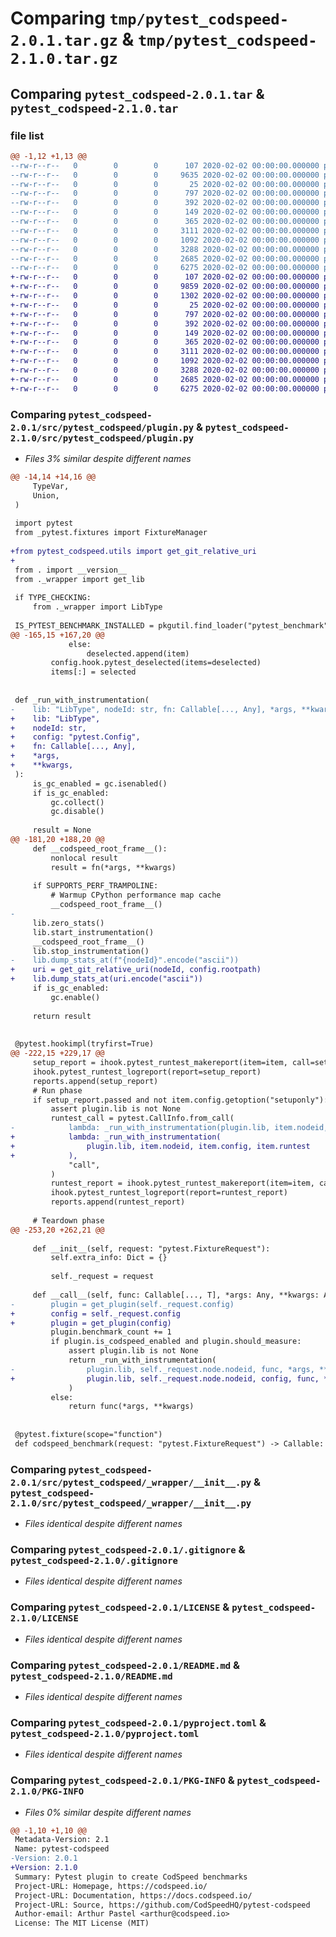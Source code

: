 # Comparing `tmp/pytest_codspeed-2.0.1.tar.gz` & `tmp/pytest_codspeed-2.1.0.tar.gz`

## Comparing `pytest_codspeed-2.0.1.tar` & `pytest_codspeed-2.1.0.tar`

### file list

```diff
@@ -1,12 +1,13 @@
--rw-r--r--   0        0        0      107 2020-02-02 00:00:00.000000 pytest_codspeed-2.0.1/src/pytest_codspeed/__init__.py
--rw-r--r--   0        0        0     9635 2020-02-02 00:00:00.000000 pytest_codspeed-2.0.1/src/pytest_codspeed/plugin.py
--rw-r--r--   0        0        0       25 2020-02-02 00:00:00.000000 pytest_codspeed-2.0.1/src/pytest_codspeed/_wrapper/.gitignore
--rw-r--r--   0        0        0      797 2020-02-02 00:00:00.000000 pytest_codspeed-2.0.1/src/pytest_codspeed/_wrapper/__init__.py
--rw-r--r--   0        0        0      392 2020-02-02 00:00:00.000000 pytest_codspeed-2.0.1/src/pytest_codspeed/_wrapper/wrapper.c
--rw-r--r--   0        0        0      149 2020-02-02 00:00:00.000000 pytest_codspeed-2.0.1/src/pytest_codspeed/_wrapper/wrapper.h
--rw-r--r--   0        0        0      365 2020-02-02 00:00:00.000000 pytest_codspeed-2.0.1/src/pytest_codspeed/_wrapper/wrapper.pyi
--rw-r--r--   0        0        0     3111 2020-02-02 00:00:00.000000 pytest_codspeed-2.0.1/.gitignore
--rw-r--r--   0        0        0     1092 2020-02-02 00:00:00.000000 pytest_codspeed-2.0.1/LICENSE
--rw-r--r--   0        0        0     3288 2020-02-02 00:00:00.000000 pytest_codspeed-2.0.1/README.md
--rw-r--r--   0        0        0     2685 2020-02-02 00:00:00.000000 pytest_codspeed-2.0.1/pyproject.toml
--rw-r--r--   0        0        0     6275 2020-02-02 00:00:00.000000 pytest_codspeed-2.0.1/PKG-INFO
+-rw-r--r--   0        0        0      107 2020-02-02 00:00:00.000000 pytest_codspeed-2.1.0/src/pytest_codspeed/__init__.py
+-rw-r--r--   0        0        0     9859 2020-02-02 00:00:00.000000 pytest_codspeed-2.1.0/src/pytest_codspeed/plugin.py
+-rw-r--r--   0        0        0     1302 2020-02-02 00:00:00.000000 pytest_codspeed-2.1.0/src/pytest_codspeed/utils.py
+-rw-r--r--   0        0        0       25 2020-02-02 00:00:00.000000 pytest_codspeed-2.1.0/src/pytest_codspeed/_wrapper/.gitignore
+-rw-r--r--   0        0        0      797 2020-02-02 00:00:00.000000 pytest_codspeed-2.1.0/src/pytest_codspeed/_wrapper/__init__.py
+-rw-r--r--   0        0        0      392 2020-02-02 00:00:00.000000 pytest_codspeed-2.1.0/src/pytest_codspeed/_wrapper/wrapper.c
+-rw-r--r--   0        0        0      149 2020-02-02 00:00:00.000000 pytest_codspeed-2.1.0/src/pytest_codspeed/_wrapper/wrapper.h
+-rw-r--r--   0        0        0      365 2020-02-02 00:00:00.000000 pytest_codspeed-2.1.0/src/pytest_codspeed/_wrapper/wrapper.pyi
+-rw-r--r--   0        0        0     3111 2020-02-02 00:00:00.000000 pytest_codspeed-2.1.0/.gitignore
+-rw-r--r--   0        0        0     1092 2020-02-02 00:00:00.000000 pytest_codspeed-2.1.0/LICENSE
+-rw-r--r--   0        0        0     3288 2020-02-02 00:00:00.000000 pytest_codspeed-2.1.0/README.md
+-rw-r--r--   0        0        0     2685 2020-02-02 00:00:00.000000 pytest_codspeed-2.1.0/pyproject.toml
+-rw-r--r--   0        0        0     6275 2020-02-02 00:00:00.000000 pytest_codspeed-2.1.0/PKG-INFO
```

### Comparing `pytest_codspeed-2.0.1/src/pytest_codspeed/plugin.py` & `pytest_codspeed-2.1.0/src/pytest_codspeed/plugin.py`

 * *Files 3% similar despite different names*

```diff
@@ -14,14 +14,16 @@
     TypeVar,
     Union,
 )
 
 import pytest
 from _pytest.fixtures import FixtureManager
 
+from pytest_codspeed.utils import get_git_relative_uri
+
 from . import __version__
 from ._wrapper import get_lib
 
 if TYPE_CHECKING:
     from ._wrapper import LibType
 
 IS_PYTEST_BENCHMARK_INSTALLED = pkgutil.find_loader("pytest_benchmark") is not None
@@ -165,15 +167,20 @@
             else:
                 deselected.append(item)
         config.hook.pytest_deselected(items=deselected)
         items[:] = selected
 
 
 def _run_with_instrumentation(
-    lib: "LibType", nodeId: str, fn: Callable[..., Any], *args, **kwargs
+    lib: "LibType",
+    nodeId: str,
+    config: "pytest.Config",
+    fn: Callable[..., Any],
+    *args,
+    **kwargs,
 ):
     is_gc_enabled = gc.isenabled()
     if is_gc_enabled:
         gc.collect()
         gc.disable()
 
     result = None
@@ -181,20 +188,20 @@
     def __codspeed_root_frame__():
         nonlocal result
         result = fn(*args, **kwargs)
 
     if SUPPORTS_PERF_TRAMPOLINE:
         # Warmup CPython performance map cache
         __codspeed_root_frame__()
-
     lib.zero_stats()
     lib.start_instrumentation()
     __codspeed_root_frame__()
     lib.stop_instrumentation()
-    lib.dump_stats_at(f"{nodeId}".encode("ascii"))
+    uri = get_git_relative_uri(nodeId, config.rootpath)
+    lib.dump_stats_at(uri.encode("ascii"))
     if is_gc_enabled:
         gc.enable()
 
     return result
 
 
 @pytest.hookimpl(tryfirst=True)
@@ -222,15 +229,17 @@
     setup_report = ihook.pytest_runtest_makereport(item=item, call=setup_call)
     ihook.pytest_runtest_logreport(report=setup_report)
     reports.append(setup_report)
     # Run phase
     if setup_report.passed and not item.config.getoption("setuponly"):
         assert plugin.lib is not None
         runtest_call = pytest.CallInfo.from_call(
-            lambda: _run_with_instrumentation(plugin.lib, item.nodeid, item.runtest),
+            lambda: _run_with_instrumentation(
+                plugin.lib, item.nodeid, item.config, item.runtest
+            ),
             "call",
         )
         runtest_report = ihook.pytest_runtest_makereport(item=item, call=runtest_call)
         ihook.pytest_runtest_logreport(report=runtest_report)
         reports.append(runtest_report)
 
     # Teardown phase
@@ -253,20 +262,21 @@
 
     def __init__(self, request: "pytest.FixtureRequest"):
         self.extra_info: Dict = {}
 
         self._request = request
 
     def __call__(self, func: Callable[..., T], *args: Any, **kwargs: Any) -> T:
-        plugin = get_plugin(self._request.config)
+        config = self._request.config
+        plugin = get_plugin(config)
         plugin.benchmark_count += 1
         if plugin.is_codspeed_enabled and plugin.should_measure:
             assert plugin.lib is not None
             return _run_with_instrumentation(
-                plugin.lib, self._request.node.nodeid, func, *args, **kwargs
+                plugin.lib, self._request.node.nodeid, config, func, *args, **kwargs
             )
         else:
             return func(*args, **kwargs)
 
 
 @pytest.fixture(scope="function")
 def codspeed_benchmark(request: "pytest.FixtureRequest") -> Callable:
```

### Comparing `pytest_codspeed-2.0.1/src/pytest_codspeed/_wrapper/__init__.py` & `pytest_codspeed-2.1.0/src/pytest_codspeed/_wrapper/__init__.py`

 * *Files identical despite different names*

### Comparing `pytest_codspeed-2.0.1/.gitignore` & `pytest_codspeed-2.1.0/.gitignore`

 * *Files identical despite different names*

### Comparing `pytest_codspeed-2.0.1/LICENSE` & `pytest_codspeed-2.1.0/LICENSE`

 * *Files identical despite different names*

### Comparing `pytest_codspeed-2.0.1/README.md` & `pytest_codspeed-2.1.0/README.md`

 * *Files identical despite different names*

### Comparing `pytest_codspeed-2.0.1/pyproject.toml` & `pytest_codspeed-2.1.0/pyproject.toml`

 * *Files identical despite different names*

### Comparing `pytest_codspeed-2.0.1/PKG-INFO` & `pytest_codspeed-2.1.0/PKG-INFO`

 * *Files 0% similar despite different names*

```diff
@@ -1,10 +1,10 @@
 Metadata-Version: 2.1
 Name: pytest-codspeed
-Version: 2.0.1
+Version: 2.1.0
 Summary: Pytest plugin to create CodSpeed benchmarks
 Project-URL: Homepage, https://codspeed.io/
 Project-URL: Documentation, https://docs.codspeed.io/
 Project-URL: Source, https://github.com/CodSpeedHQ/pytest-codspeed
 Author-email: Arthur Pastel <arthur@codspeed.io>
 License: The MIT License (MIT)
```

